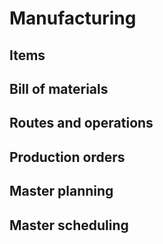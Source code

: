 # Manufacturing

## Items
## Bill of materials
## Routes and operations
## Production orders
## Master planning
## Master scheduling